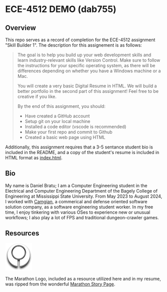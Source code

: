 # ECE-4512 DEMO (dab755)

## Overview

This repo serves as a record of completion for the ECE-4512 assignment "Skill Builder 1". The description for this assignement is as follows:  

> The goal is to help you build up your web development skills and learn industry-relevant skills like Version Control. Make sure to follow the instructions for your specific operating system, as there will be differences depending on whether you have a Windows machine or a Mac.
>
> You will create a very basic Digital Resume in HTML. We will build a better portfolio in the second part of this assignment! Feel free to be creative if you like.
>
> By the end of this assignment, you should:
>
> - Have created a GitHub account
> - Setup git on your local machine
> - Installed a code editor (vscode is recommended)
> - Make your first repo and commit to Github
> - Created a basic web page using HTML  

Additionally, this assignment requires that a 3-5 sentance student bio is included in the README, and a copy of the student's resume is included in HTML format as [index.html](./index.html).

## Bio

My name is Daniel Bratu; I am a Computer Engineering student in the Electrical and Computer Engineering Department of the Bagely College of Engineering at Mississippi State University. From May 2023 to August 2024, I worked with [Camgian](https://www.camgian.com/), a commerical and defense oriented software solution company, as a software engineering student worker. In my free time, I enjoy tinkering with various OSes to experience new or unusual workflows; I also play a lot of FPS and traditional dungeon-crawler games.

## Resources

![Marathon Logo](./resources/marathon.png)  

The Marathon Logo, included as a resource utilized here and in my resume, was ripped from the wonderful [Marathon Story Page](https://marathon.bungie.org/story/).
